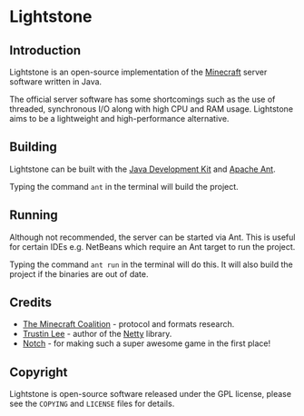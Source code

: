 Lightstone
==========

Introduction
------------

Lightstone is an open-source implementation of the
[Minecraft](http://minecraft.net) server software written in Java.

The official server software has some shortcomings such as the use of threaded,
synchronous I/O along with high CPU and RAM usage. Lightstone aims to be a
lightweight and high-performance alternative.

Building
--------

Lightstone can be built with the
[Java Development Kit](http://oracle.com/technetwork/java/javase/downloads) and
[Apache Ant](http://ant.apache.org).

Typing the command `ant` in the terminal will build the project.

Running
-------

Although not recommended, the server can be started via Ant. This is useful
for certain IDEs e.g. NetBeans which require an Ant target to run the project.

Typing the command `ant run` in the terminal will do this. It will also build
the project if the binaries are out of date.

Credits
-------

 * [The Minecraft Coalition](http://wiki.vg) - protocol and formats research.
 * [Trustin Lee](http://gleamynode.net) - author of the
   [Netty](http://jboss.org/netty) library.
 * [Notch](http://mojang.com/notch) - for making such a super awesome game in
   the first place!

Copyright
---------

Lightstone is open-source software released under the GPL license, please see
the `COPYING` and `LICENSE` files for details.
